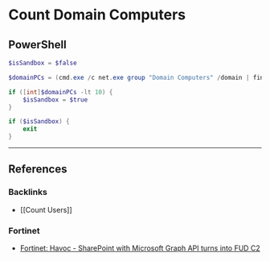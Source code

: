 # Count Domain Computers

## PowerShell

```powershell
$isSandbox = $false

$domainPCs = (cmd.exe /c net.exe group "Domain Computers" /domain | find.exe /c /v "").Trim()

if ([int]$domainPCs -lt 10) {
    $isSandbox = $true
}

if ($isSandbox) {
    exit
}
```

---
## References

### Backlinks

- [[Count Users]]

### Fortinet

- [Fortinet: Havoc - SharePoint with Microsoft Graph API turns into FUD C2](https://www.fortinet.com/blog/threat-research/havoc-sharepoint-with-microsoft-graph-api-turns-into-fud-c2)